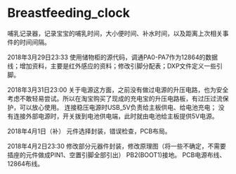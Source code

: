 # Breastfeeding_clock
哺乳记录器，记录宝宝的哺乳时间，大小便时间、补水时间，以及距离上次相关事件的时间间隔。

2018年3月29日23:33
使用储物柜的源代码，调通PA0-PA7作为12864的数据线；增加资料，主要是红外感应的资料；修改引脚分配表；DXP文件定义一些引脚。

2018年3月31日23:00
关于电源这方面，之前没有做过电源的升压电路，也为安全考虑不敢轻易尝试。所以在淘宝购买了现成的充电宝的升压电路板，有过压过流保护，可以放心使用。
连接稳压电源时USB_5V负责给主板供电、给电池充电；
没有连接外部电源时，开关拨到电池供电端，此时就由电池给主板提供5V电源。
  
2018年4月1日（补）
元件选择封装，错误检查，PCB布局。

2018年4月2日23:30
修改部分元器件封装，修改原理图（将一些不确定，不需要插座的元件做成PIN1、空置引脚全部引出）
PB2(BOOT1)接地。
PCB电源布线、12864布线。

 
